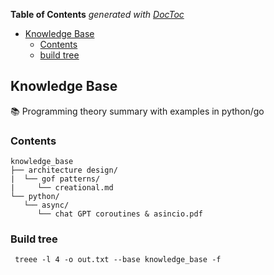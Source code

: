 <!-- START doctoc generated TOC please keep comment here to allow auto update -->
<!-- DON'T EDIT THIS SECTION, INSTEAD RE-RUN doctoc TO UPDATE -->
**Table of Contents**  *generated with [DocToc](https://github.com/thlorenz/doctoc)*

- [Knowledge Base](#knowledge-base)
  - [Contents](#contents)
  - [build tree](#build-tree)

<!-- END doctoc generated TOC please keep comment here to allow auto update -->

## Knowledge Base 

:books: Programming theory summary with examples in python/go

### Contents

    knowledge_base
    ├── architecture design/
    |  └── gof patterns/
    |     └── creational.md
    └── python/
       └── async/
          └── chat GPT coroutines & asincio.pdf

### Build tree
` treee -l 4 -o out.txt --base knowledge_base -f`
